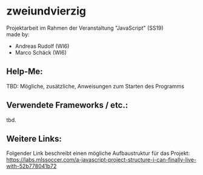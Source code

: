 # zweiundvierzig 
Projektarbeit im Rahmen der Veranstaltung "JavaScript" (SS19)<br>
made by: 
* Andreas Rudolf (WI6)
* Marco Schäck (WI6)

## Help-Me:
TBD: Mögliche, zusätzliche, Anweisungen zum Starten des Programms

## Verwendete Frameworks / etc.:
tbd.
<br>

## Weitere Links: 
Folgender Link beschreibt einen mögliche Aufbaustruktur für das Projekt:<br>
https://labs.mlssoccer.com/a-javascript-project-structure-i-can-finally-live-with-52b778041b72